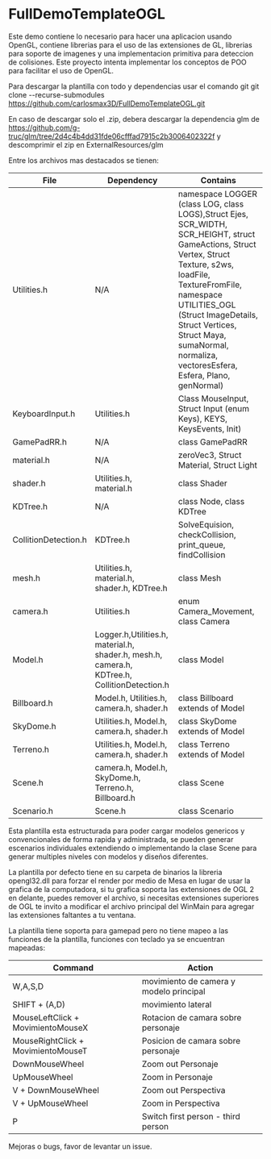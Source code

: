 # FullDemoTemplateOGL

Este demo contiene lo necesario para hacer una aplicacion usando OpenGL, contiene librerias para el uso de las extensiones de GL, librerias para soporte de
imagenes y una implementacion primitiva para deteccion de colisiones. Este proyecto intenta implementar los conceptos de POO para facilitar el uso de OpenGL.

Para descargar la plantilla con todo y dependencias usar el comando git
git clone --recurse-submodules https://github.com/carlosmax3D/FullDemoTemplateOGL.git

En caso de descargar solo el .zip, debera descargar la dependencia glm de https://github.com/g-truc/glm/tree/2d4c4b4dd31fde06cfffad7915c2b3006402322f y descomprimir el zip en ExternalResources/glm

Entre los archivos mas destacados se tienen:

| File | Dependency | Contains |  
| ----------- | ----------- | ----------- |   
|Utilities.h|N/A|namespace LOGGER (class LOG, class LOGS),Struct Ejes, SCR_WIDTH, SCR_HEIGHT, struct GameActions, Struct Vertex, Struct Texture, s2ws, loadFile, TextureFromFile, namespace UTILITIES_OGL	(Struct ImageDetails, Struct Vertices, Struct Maya, sumaNormal, normaliza, vectoresEsfera, Esfera, Plano, genNormal)|
|KeyboardInput.h|Utilities.h| Class MouseInput, Struct Input	(enum Keys),	KEYS,	KeysEvents,	Init)
|GamePadRR.h|N/A|class GamePadRR|
|material.h|N/A|zeroVec3,	Struct Material, Struct Light|
|shader.h|Utilities.h, material.h|class Shader|
|KDTree.h|N/A|class Node, class KDTree|
|CollitionDetection.h|KDTree.h|SolveEquision,	checkCollision,	print_queue, findCollision|
|mesh.h|Utilities.h, material.h, shader.h, KDTree.h|class Mesh|
|camera.h|Utilities.h|enum Camera_Movement, class Camera|
|Model.h|Logger.h,Utilities.h, material.h, shader.h, mesh.h, camera.h, KDTree.h, CollitionDetection.h|class Model|
|Billboard.h|Model.h, Utilities.h, camera.h, shader.h|class Billboard extends of Model|
|SkyDome.h|Utilities.h, Model.h, camera.h, shader.h|class SkyDome extends of Model|
|Terreno.h|Utilities.h, Model.h, camera.h, shader.h|class Terreno extends of Model|
|Scene.h|camera.h, Model.h, SkyDome.h, Terreno.h, Billboard.h|class Scene|
|Scenario.h|Scene.h|class Scenario|
  
   
Esta plantilla esta estructurada para poder cargar modelos genericos y convencionales de forma rapida y administrada, se pueden generar escenarios individuales
extendiendo o implementando la clase Scene para generar multiples niveles con modelos y diseños diferentes.
  
La plantilla por defecto tiene en su carpeta de binarios la libreria opengl32.dll para forzar el render por medio de Mesa en lugar de usar la 
grafica de la computadora, si tu grafica soporta las extensiones de OGL 2 en delante, puedes remover el archivo, si necesitas extensiones superiores de OGL
te invito a modificar el archivo principal del WinMain para agregar las extensiones faltantes a tu ventana.  

La plantilla tiene soporta para gamepad pero no tiene mapeo a las funciones de la plantilla,
funciones con teclado ya se encuentran mapeadas:

| Command | Action | 
| ----------- | ----------- |
|W,A,S,D | movimiento de camera y modelo principal|
|SHIFT + (A,D) | movimiento lateral|
|MouseLeftClick + MovimientoMouseX | Rotacion de camara sobre personaje|
|MouseRightClick + MovimientoMouseT | Posicion de camara sobre personaje|
|DownMouseWheel | Zoom out Personaje|
|UpMouseWheel | Zoom in Personaje|
|V + DownMouseWheel | Zoom out Perspectiva|
|V + UpMouseWheel | Zoom in Perspectiva|
|P | Switch first person - third person|


Mejoras o bugs, favor de levantar un issue.
